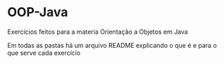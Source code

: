 # OOP-Java
Exercícios feitos para a materia Orientação a Objetos em Java

Em todas as pastas há um arquivo README explicando o que é e para o que serve cada exercício
